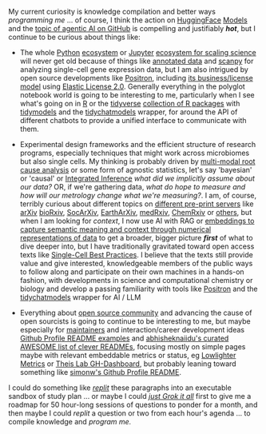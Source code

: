 My current curiosity is knowledge compilation and better ways *programming me* ... of course, I think the action on [HuggingFace](https://github.com/huggingface) [Models](https://huggingface.co/models) and the [topic of agentic AI on GitHub](https://github.com/topics/agentic-ai) is compelling and justifiably ***hot***, but I continue to be curious about things like:

-  The whole [Python](https://github.com/topics/python) [ecosystem](https://cvw.cac.cornell.edu/python-performance/libraries/ecosystem) or [Jupyter](https://github.com/topics/jupyter) [ecosystem for scaling science](https://developmentseed.org/scaling_science/docs/Use_of_notebooks.html) will never get old because of things like [annotated data](https://anndata.readthedocs.io/en/stable/) and [scanpy](https://scanpy.readthedocs.io/en/stable/news.html) for analyzing single-cell gene expression data, but I am also intrigued by open source developments like [Positron](https://positron.posit.co/), including [its business/license model](https://positron.posit.co/licensing.html) using [Elastic License 2.0](https://github.com/posit-dev/positron?tab=License-1-ov-file#readme). Generally everything in the polyglot notebook world is going to be interesting to me, particularly when I see what's going on in [R](https://github.com/topics/r) or the [tidyverse](https://www.tidyverse.org/) [collection of R packages](https://www.tidyverse.org/packages/) with [tidymodels](https://tidymodels.tidymodels.org/) and the [tidychatmodels](https://tidychatmodels.albert-rapp.de/) wrapper, for around the API of different chatbots to provide a unified interface to communicate with them. 

- Experimental design frameworks and the efficient structure of research programs, especially techniques that might work across microbiomes but also single cells. My thinking is probably driven by [multi-modal root cause analysis](https://www.connectedpapers.com/main/2c13a7927260bfa6272c4b6d02c6f4841150e0b7/Multi%20modal-Causal-Structure-Learning-and-Root-Cause-Analysis/graph) or some form of agnostic statistics, let's say 'bayesian' or 'causal' or [Integrated Inference](https://integrated-inferences.github.io/book/) *what did we implicitly assume about our data?* OR, if we're gathering data, *what do hope to measure and how will our metrology change what we're measuring?*. I am, of course, terribly curious about different topics on [different pre-print servers](https://open-access.network/en/information/publishing/preprints#c10126) like [arXiv](https://arxiv.org/)  [bioRxiv](https://www.biorxiv.org/), [SocArXiv](https://socopen.org/), [EarthArXiv](https://eartharxiv.org/), [medRxiv](https://www.medrxiv.org/), [ChemRxiv](https://chemrxiv.org/engage/chemrxiv/public-dashboard) or [others](https://en.wikipedia.org/wiki/List_of_preprint_repositories), but when I am looking for *context*, I now use AI with RAG or [embeddings to capture semantic meaning and context through numerical representations of data](https://developers.googleblog.com/en/gemini-embedding-text-model-now-available-gemini-api/) to get a broader, bigger picture ***first*** of what to dive deeper into, but I have traditionally gravitated toward open access texts like [Single-Cell Best Practices](https://sc-best-practices.org). I believe that the texts still provide value and give interested, knowledgeable members of the public ways to follow along and participate on their own machines in a hands-on fashion, with developments in science and computational chemistry or biology and develop a passing familiarity with tools like [Positron](https://positron.posit.co/) and the [tidychatmodels](https://tidychatmodels.albert-rapp.de/) wrapper for AI / LLM

- Everything about [open source community](https://github.blog/tag/open-source-community/) and advancing the cause of open sourcists is going to continue to be interesting to me, but maybe especially for [maintainers](https://github.blog/tag/maintainers/) and interaction/career development ideas [Github Profile README examples](https://github.com/topics/github-profile-readme) and [abhisheknaiidu's curated AWESOME list of clever READMEs](https://github.com/abhisheknaiidu/awesome-github-profile-readme), focusing mostly on simple pages maybe with relevant embeddable metrics or status, eg [Lowlighter Metrics](https://github.com/lowlighter/metrics) or [Theis Lab GH-Dashboard](https://github.com/theislab/gh-dashboard), but probably leaning toward something like [simonw's Github Profile README](https://www.aboutmonica.com/blog/how-to-create-a-github-profile-readme/).

I could do something like [*replit*](https://replit.com/@markbruns/SkillMastery) these paragraphs into an executable sandbox of study plan ... or maybe I could [*just Grok it all*](https://x.com/i/grok/share/tc6DGDU6SeyDASMQn7u0lS3L2) first to give me a roadmap for 50 hour-long sessions of questions to ponder for a month, and then maybe I could *replit* a question or two from each hour's agenda ... to compile knowledge and *program me.*
